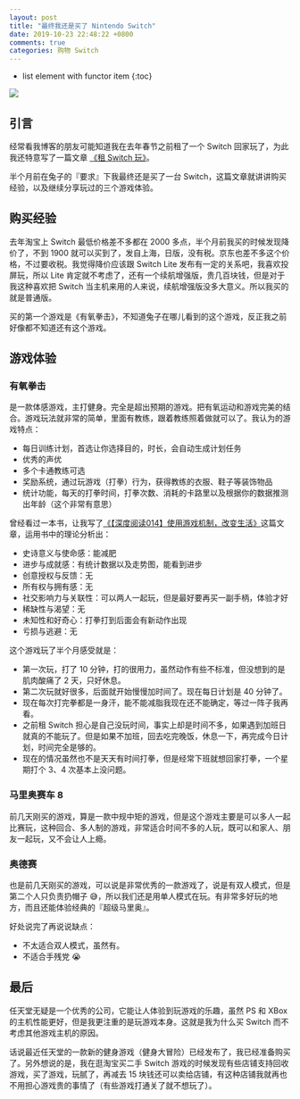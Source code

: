 ```yaml
---
layout: post
title: "最终我还是买了 Nintendo Switch"
date: 2019-10-23 22:48:22 +0800
comments: true
categories: 购物 Switch
---
```

* list element with functor item
{:toc}

![](https://blog-1251237404.cos.ap-guangzhou.myqcloud.com/20191023170804.png)

## 引言

经常看我博客的朋友可能知道我在去年春节之前租了一个 Switch 回家玩了，为此我还特意写了一篇文章 [《租 Switch 玩》](https://blog.forecho.com/rent-a-switch-to-play.html)。

半个月前在兔子的『要求』下我最终还是买了一台 Switch，这篇文章就讲讲购买经验，以及继续分享玩过的三个游戏体验。

<!--more-->

## 购买经验

去年淘宝上 Switch 最低价格差不多都在 2000 多点，半个月前我买的时候发现降价了，不到 1900 就可以买到了，发自上海，日版，没有税。京东也差不多这个价格，不过要收税。我觉得降价应该跟 Switch Lite 发布有一定的关系吧，我喜欢投屏玩，所以 Lite 肯定就不考虑了，还有一个续航增强版，贵几百块钱，但是对于我这种喜欢把 Switch 当主机来用的人来说，续航增强版没多大意义。所以我买的就是普通版。

买的第一个游戏是《有氧拳击》，不知道兔子在哪儿看到的这个游戏，反正我之前好像都不知道还有这个游戏。

## 游戏体验

### 有氧拳击

是一款体感游戏，主打健身。完全是超出预期的游戏。把有氧运动和游戏完美的结合。游戏玩法就非常的简单，里面有教练，跟着教练照着做就可以了。我认为的游戏特点：

- 每日训练计划，首选让你选择目的，时长，会自动生成计划任务
- 优秀的声优
- 多个卡通教练可选
- 奖励系统，通过玩游戏（打拳）行为，获得教练的衣服、鞋子等装饰物品
- 统计功能，每天的打拳时间，打拳次数、消耗的卡路里以及根据你的数据推测出年龄（这个非常有意思）

曾经看过一本书，让我写了[《【深度阅读014】使用游戏机制，改变生活》](https://blog.forecho.com/readeep-014.html)这篇文章，运用书中的理论分析出：

- 史诗意义与使命感：能减肥
- 进步与成就感：有统计数据以及走势图，能看到进步
- 创意授权与反馈：无
- 所有权与拥有感：无
- 社交影响力与关联性：可以两人一起玩，但是最好要再买一副手柄，体验才好
- 稀缺性与渴望：无
- 未知性和好奇心：打拳打到后面会有新动作出现
- 亏损与逃避：无

这个游戏玩了半个月感受就是：

- 第一次玩，打了 10 分钟，打的很用力，虽然动作有些不标准，但没想到的是肌肉酸痛了 2 天，只好休息。
- 第二次玩就好很多，后面就开始慢慢加时间了。现在每日计划是 40 分钟了。
- 现在每次打完拳都是一身汗，能不能减脂我现在还不能确定，等过一阵子我再看。
- 之前租 Switch 担心是自己没玩时间，事实上却是时间不多，如果遇到加班日就真的不能玩了。但是如果不加班，回去吃完晚饭，休息一下，再完成今日计划，时间完全是够的。
- 现在的情况虽然也不是天天有时间打拳，但是经常下班就想回家打拳，一个星期打个 3、4 次基本上没问题。

### 马里奥赛车 8

前几天刚买的游戏，算是一款中规中矩的游戏，但是这个游戏主要是可以多人一起比赛玩，这种回合、多人制的游戏，非常适合时间不多的人玩，既可以和家人、朋友一起玩，又不会让人上瘾。

### 奥德赛

也是前几天刚买的游戏，可以说是非常优秀的一款游戏了，说是有双人模式，但是第二个人只负责扔帽子 😅，所以我们还是用单人模式在玩。有非常多好玩的地方，而且还能体验经典的『超级马里奥』。

好处说完了再说说缺点：

- 不太适合双人模式，虽然有。
- 不适合手残党 😭

## 最后

任天堂无疑是一个优秀的公司，它能让人体验到玩游戏的乐趣，虽然 PS 和 XBox 的主机性能更好，但是我更注重的是玩游戏本身。这就是我为什么买 Switch 而不考虑其他游戏主机的原因。

话说最近任天堂的一款新的健身游戏（健身大冒险）已经发布了，我已经准备购买了。另外想说的是，我在逛淘宝买二手 Switch 游戏的时候发现有些店铺支持回收游戏，买了游戏，玩腻了，再减去 15 块钱还可以卖给店铺，有这种店铺我就再也不用担心游戏贵的事情了（有些游戏打通关了就不想玩了）。